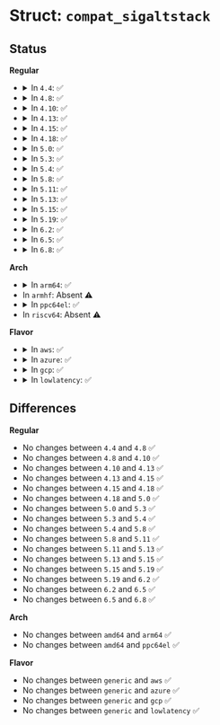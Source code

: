 # Struct: <code>compat_sigaltstack</code>

## Status
<b>Regular</b>
<ul>
<li>
<details>
<summary>In <code>4.4</code>: ✅</summary>

```c
struct compat_sigaltstack {
    compat_uptr_t ss_sp;
    int ss_flags;
    compat_size_t ss_size;
};
```
</details>
</li>
<li>
<details>
<summary>In <code>4.8</code>: ✅</summary>

```c
struct compat_sigaltstack {
    compat_uptr_t ss_sp;
    int ss_flags;
    compat_size_t ss_size;
};
```
</details>
</li>
<li>
<details>
<summary>In <code>4.10</code>: ✅</summary>

```c
struct compat_sigaltstack {
    compat_uptr_t ss_sp;
    int ss_flags;
    compat_size_t ss_size;
};
```
</details>
</li>
<li>
<details>
<summary>In <code>4.13</code>: ✅</summary>

```c
struct compat_sigaltstack {
    compat_uptr_t ss_sp;
    int ss_flags;
    compat_size_t ss_size;
};
```
</details>
</li>
<li>
<details>
<summary>In <code>4.15</code>: ✅</summary>

```c
struct compat_sigaltstack {
    compat_uptr_t ss_sp;
    int ss_flags;
    compat_size_t ss_size;
};
```
</details>
</li>
<li>
<details>
<summary>In <code>4.18</code>: ✅</summary>

```c
struct compat_sigaltstack {
    compat_uptr_t ss_sp;
    int ss_flags;
    compat_size_t ss_size;
};
```
</details>
</li>
<li>
<details>
<summary>In <code>5.0</code>: ✅</summary>

```c
struct compat_sigaltstack {
    compat_uptr_t ss_sp;
    int ss_flags;
    compat_size_t ss_size;
};
```
</details>
</li>
<li>
<details>
<summary>In <code>5.3</code>: ✅</summary>

```c
struct compat_sigaltstack {
    compat_uptr_t ss_sp;
    int ss_flags;
    compat_size_t ss_size;
};
```
</details>
</li>
<li>
<details>
<summary>In <code>5.4</code>: ✅</summary>

```c
struct compat_sigaltstack {
    compat_uptr_t ss_sp;
    int ss_flags;
    compat_size_t ss_size;
};
```
</details>
</li>
<li>
<details>
<summary>In <code>5.8</code>: ✅</summary>

```c
struct compat_sigaltstack {
    compat_uptr_t ss_sp;
    int ss_flags;
    compat_size_t ss_size;
};
```
</details>
</li>
<li>
<details>
<summary>In <code>5.11</code>: ✅</summary>

```c
struct compat_sigaltstack {
    compat_uptr_t ss_sp;
    int ss_flags;
    compat_size_t ss_size;
};
```
</details>
</li>
<li>
<details>
<summary>In <code>5.13</code>: ✅</summary>

```c
struct compat_sigaltstack {
    compat_uptr_t ss_sp;
    int ss_flags;
    compat_size_t ss_size;
};
```
</details>
</li>
<li>
<details>
<summary>In <code>5.15</code>: ✅</summary>

```c
struct compat_sigaltstack {
    compat_uptr_t ss_sp;
    int ss_flags;
    compat_size_t ss_size;
};
```
</details>
</li>
<li>
<details>
<summary>In <code>5.19</code>: ✅</summary>

```c
struct compat_sigaltstack {
    compat_uptr_t ss_sp;
    int ss_flags;
    compat_size_t ss_size;
};
```
</details>
</li>
<li>
<details>
<summary>In <code>6.2</code>: ✅</summary>

```c
struct compat_sigaltstack {
    compat_uptr_t ss_sp;
    int ss_flags;
    compat_size_t ss_size;
};
```
</details>
</li>
<li>
<details>
<summary>In <code>6.5</code>: ✅</summary>

```c
struct compat_sigaltstack {
    compat_uptr_t ss_sp;
    int ss_flags;
    compat_size_t ss_size;
};
```
</details>
</li>
<li>
<details>
<summary>In <code>6.8</code>: ✅</summary>

```c
struct compat_sigaltstack {
    compat_uptr_t ss_sp;
    int ss_flags;
    compat_size_t ss_size;
};
```
</details>
</li>
</ul>
<b>Arch</b>
<ul>
<li>
<details>
<summary>In <code>arm64</code>: ✅</summary>

```c
struct compat_sigaltstack {
    compat_uptr_t ss_sp;
    int ss_flags;
    compat_size_t ss_size;
};
```
</details>
</li>
<li>
In <code>armhf</code>: Absent ⚠️
</li>
<li>
<details>
<summary>In <code>ppc64el</code>: ✅</summary>

```c
struct compat_sigaltstack {
    compat_uptr_t ss_sp;
    int ss_flags;
    compat_size_t ss_size;
};
```
</details>
</li>
<li>
In <code>riscv64</code>: Absent ⚠️
</li>
</ul>
<b>Flavor</b>
<ul>
<li>
<details>
<summary>In <code>aws</code>: ✅</summary>

```c
struct compat_sigaltstack {
    compat_uptr_t ss_sp;
    int ss_flags;
    compat_size_t ss_size;
};
```
</details>
</li>
<li>
<details>
<summary>In <code>azure</code>: ✅</summary>

```c
struct compat_sigaltstack {
    compat_uptr_t ss_sp;
    int ss_flags;
    compat_size_t ss_size;
};
```
</details>
</li>
<li>
<details>
<summary>In <code>gcp</code>: ✅</summary>

```c
struct compat_sigaltstack {
    compat_uptr_t ss_sp;
    int ss_flags;
    compat_size_t ss_size;
};
```
</details>
</li>
<li>
<details>
<summary>In <code>lowlatency</code>: ✅</summary>

```c
struct compat_sigaltstack {
    compat_uptr_t ss_sp;
    int ss_flags;
    compat_size_t ss_size;
};
```
</details>
</li>
</ul>

## Differences
<b>Regular</b>
<ul>
<li>
No changes between <code>4.4</code> and <code>4.8</code> ✅
</li>
<li>
No changes between <code>4.8</code> and <code>4.10</code> ✅
</li>
<li>
No changes between <code>4.10</code> and <code>4.13</code> ✅
</li>
<li>
No changes between <code>4.13</code> and <code>4.15</code> ✅
</li>
<li>
No changes between <code>4.15</code> and <code>4.18</code> ✅
</li>
<li>
No changes between <code>4.18</code> and <code>5.0</code> ✅
</li>
<li>
No changes between <code>5.0</code> and <code>5.3</code> ✅
</li>
<li>
No changes between <code>5.3</code> and <code>5.4</code> ✅
</li>
<li>
No changes between <code>5.4</code> and <code>5.8</code> ✅
</li>
<li>
No changes between <code>5.8</code> and <code>5.11</code> ✅
</li>
<li>
No changes between <code>5.11</code> and <code>5.13</code> ✅
</li>
<li>
No changes between <code>5.13</code> and <code>5.15</code> ✅
</li>
<li>
No changes between <code>5.15</code> and <code>5.19</code> ✅
</li>
<li>
No changes between <code>5.19</code> and <code>6.2</code> ✅
</li>
<li>
No changes between <code>6.2</code> and <code>6.5</code> ✅
</li>
<li>
No changes between <code>6.5</code> and <code>6.8</code> ✅
</li>
</ul>
<b>Arch</b>
<ul>
<li>
No changes between <code>amd64</code> and <code>arm64</code> ✅
</li>
<li>
No changes between <code>amd64</code> and <code>ppc64el</code> ✅
</li>
</ul>
<b>Flavor</b>
<ul>
<li>
No changes between <code>generic</code> and <code>aws</code> ✅
</li>
<li>
No changes between <code>generic</code> and <code>azure</code> ✅
</li>
<li>
No changes between <code>generic</code> and <code>gcp</code> ✅
</li>
<li>
No changes between <code>generic</code> and <code>lowlatency</code> ✅
</li>
</ul>
